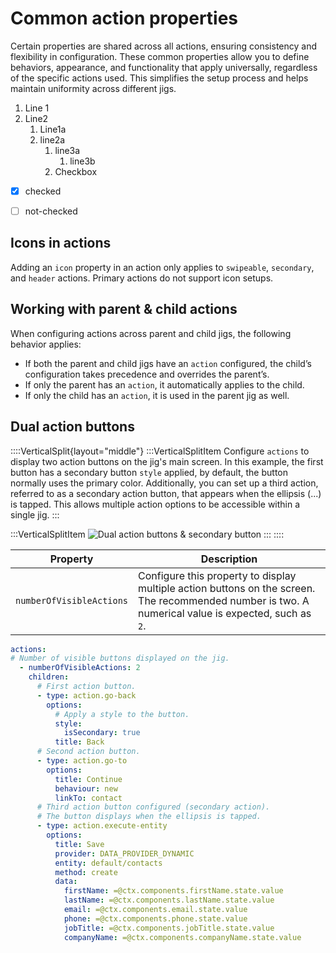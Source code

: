 # Common action properties

Certain properties are shared across all actions, ensuring consistency and flexibility in configuration. These common properties allow you to define behaviors, appearance, and functionality that apply universally, regardless of the specific actions used. This simplifies the setup process and helps maintain uniformity across different jigs.

1. Line 1
2. Line2
   1. Line1a
   2. line2a
      1. line3a
         1. line3b
      2. Checkbox

- [x] checked
- [ ] not-checked



## Icons in actions

Adding an `icon` property in an action only applies to `swipeable`, `secondary`, and `header` actions. Primary actions do not support icon setups.

## Working with parent & child actions

&#x20;When configuring actions across parent and child jigs, the following behavior applies:

- If both the parent and child jigs have an `action` configured, the child’s configuration takes precedence and overrides the parent’s.
- If only the parent has an `action`, it automatically applies to the child.
- If only the child has an `action`, it is used in the parent jig as well.

## Dual action buttons

::::VerticalSplit{layout="middle"}
:::VerticalSplitItem
Configure `actions` to display two action buttons on the jig's main screen. In this example, the first button has a secondary button `style` applied, by default, the button normally uses the primary color. Additionally, you can set up a third action, referred to as a secondary action button, that appears when the ellipsis (...) is tapped. This allows multiple action options to be accessible within a single jig.
:::

:::VerticalSplitItem
![Dual action buttons & secondary button](https://qa.archbee.co/api/optimize/0TQnKgJpsWhT3gQzQOhdY-TZVU6r07hz0LEPo_3zZ2W-20250225-092012.png "Dual action buttons & secondary button")
:::
::::

| **Property**             | **Description**                                                                                                                                      |
| ------------------------ | ---------------------------------------------------------------------------------------------------------------------------------------------------- |
| `numberOfVisibleActions` | Configure this property to display multiple action buttons on the screen. The recommended number is two. A numerical value is expected, such as `2`. |

```yaml
actions:
# Number of visible buttons displayed on the jig.
  - numberOfVisibleActions: 2       
    children:
      # First action button.
      - type: action.go-back
        options:
          # Apply a style to the button. 
          style:
            isSecondary: true
          title: Back
      # Second action button.                
      - type: action.go-to
        options:
          title: Continue
          behaviour: new
          linkTo: contact  
      # Third action button configured (secondary action).
      # The button displays when the ellipsis is tapped.    
      - type: action.execute-entity
        options:
          title: Save  
          provider: DATA_PROVIDER_DYNAMIC
          entity: default/contacts
          method: create
          data:
            firstName: =@ctx.components.firstName.state.value
            lastName: =@ctx.components.lastName.state.value
            email: =@ctx.components.email.state.value
            phone: =@ctx.components.phone.state.value
            jobTitle: =@ctx.components.jobTitle.state.value
            companyName: =@ctx.components.companyName.state.value    
```

